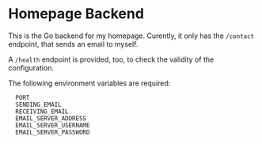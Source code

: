 # Homepage Backend

This is the Go backend for my homepage. Curently, it only has the `/contact` endpoint, that sends an email to myself.

A `/health` endpoint is provided, too, to check the validity of the configuration.

The following environment variables are required:

```
  PORT
  SENDING_EMAIL
  RECEIVING_EMAIL
  EMAIL_SERVER_ADDRESS
  EMAIL_SERVER_USERNAME
  EMAIL_SERVER_PASSWORD
```